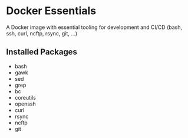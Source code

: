 # Docker Essentials

A Docker image with essential tooling for development and CI/CD (bash, ssh, curl, ncftp, rsync, git, ...)

## Installed Packages

- bash
- gawk
- sed
- grep
- bc
- coreutils
- openssh
- curl
- rsync
- ncftp
- git
